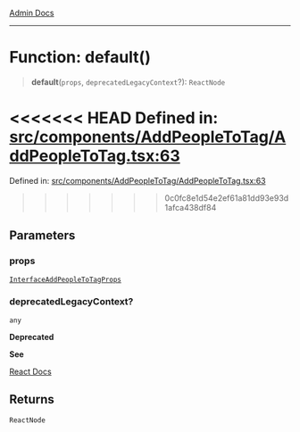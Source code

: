 [Admin Docs](/)

***

# Function: default()

> **default**(`props`, `deprecatedLegacyContext`?): `ReactNode`

<<<<<<< HEAD
Defined in: [src/components/AddPeopleToTag/AddPeopleToTag.tsx:63](https://github.com/abhassen44/talawa-admin/blob/285f7384c3d26b5028a286d84f89b85120d130a2/src/components/AddPeopleToTag/AddPeopleToTag.tsx#L63)
=======
Defined in: [src/components/AddPeopleToTag/AddPeopleToTag.tsx:63](https://github.com/PalisadoesFoundation/talawa-admin/blob/main/src/components/AddPeopleToTag/AddPeopleToTag.tsx#L63)
>>>>>>> 0c0fc8e1d54e2ef61a81dd93e93d1afca438df84

## Parameters

### props

[`InterfaceAddPeopleToTagProps`](../interfaces/InterfaceAddPeopleToTagProps.md)

### deprecatedLegacyContext?

`any`

**Deprecated**

**See**

[React Docs](https://legacy.reactjs.org/docs/legacy-context.html#referencing-context-in-lifecycle-methods)

## Returns

`ReactNode`
